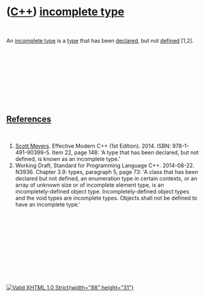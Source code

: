 



 

 

 

 

 

([C++](Cpp.htm)) [incomplete type](CppIncompleteType.htm)
=========================================================

 

An [incomplete type](CppIncompleteType.htm) is a [type](CppType.htm)
that has been [declared](CppDeclaration.htm), but not
[defined](CppDefinition.htm) \[1,2\].

 

 

 

 

 

[References](CppReferences.htm)
-------------------------------

 

1.  [Scott Meyers](CppScottMeyers.htm). Effective Modern C++
    (1st Edition). 2014. ISBN: 978-1-491-90399-5. Item 22, page 148: 'A
    type that has been declared, but not defined, is known as an
    incomplete type.'
2.  Working Draft, Standard for Programming Language C++.
    2014-08-22. N3936. Chapter 3.9: types, paragraph 5, page 73: 'A
    class that has been declared but not defined, an enumeration type in
    certain contexts, or an array of unknown size or of incomplete
    element type, is an incompletely-defined object type.
    Incompletely-defined object types and the void types are
    incomplete types. Objects shall not be defined to have an incomplete
    type.'

 

 

 

 

 





 

[![Valid XHTML 1.0 Strict](valid-xhtml10.png){width="88"
height="31"}](http://validator.w3.org/check?uri=referer)
